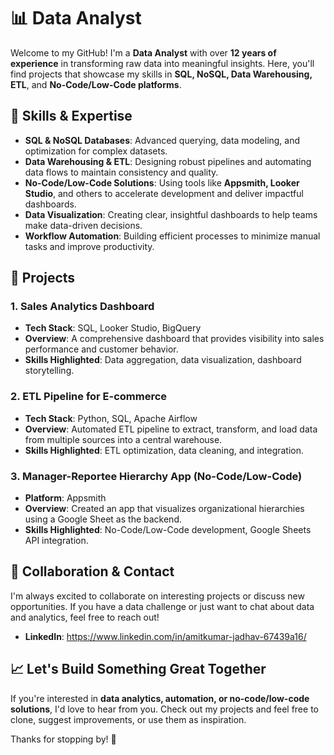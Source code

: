 # 📊 Data Analyst

Welcome to my GitHub! I'm a **Data Analyst** with over **12 years of experience** in transforming raw data into meaningful insights. Here, you'll find projects that showcase my skills in **SQL, NoSQL, Data Warehousing, ETL**, and **No-Code/Low-Code platforms**.

## 🚀 Skills & Expertise

- **SQL & NoSQL Databases**: Advanced querying, data modeling, and optimization for complex datasets.
- **Data Warehousing & ETL**: Designing robust pipelines and automating data flows to maintain consistency and quality.
- **No-Code/Low-Code Solutions**: Using tools like **Appsmith, Looker Studio**, and others to accelerate development and deliver impactful dashboards.
- **Data Visualization**: Creating clear, insightful dashboards to help teams make data-driven decisions.
- **Workflow Automation**: Building efficient processes to minimize manual tasks and improve productivity.

## 📂 Projects

### 1. Sales Analytics Dashboard
- **Tech Stack**: SQL, Looker Studio, BigQuery
- **Overview**: A comprehensive dashboard that provides visibility into sales performance and customer behavior.
- **Skills Highlighted**: Data aggregation, data visualization, dashboard storytelling.

### 2. ETL Pipeline for E-commerce
- **Tech Stack**: Python, SQL, Apache Airflow
- **Overview**: Automated ETL pipeline to extract, transform, and load data from multiple sources into a central warehouse.
- **Skills Highlighted**: ETL optimization, data cleaning, and integration.

### 3. Manager-Reportee Hierarchy App (No-Code/Low-Code)
- **Platform**: Appsmith
- **Overview**: Created an app that visualizes organizational hierarchies using a Google Sheet as the backend.
- **Skills Highlighted**: No-Code/Low-Code development, Google Sheets API integration.

## 🤝 Collaboration & Contact
I'm always excited to collaborate on interesting projects or discuss new opportunities. If you have a data challenge or just want to chat about data and analytics, feel free to reach out!

- **LinkedIn**: https://www.linkedin.com/in/amitkumar-jadhav-67439a16/


## 📈 Let's Build Something Great Together
If you're interested in **data analytics, automation, or no-code/low-code solutions**, I'd love to hear from you. Check out my projects and feel free to clone, suggest improvements, or use them as inspiration.

Thanks for stopping by! 🙌

